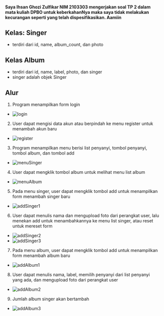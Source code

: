 #### Saya Ihsan Ghozi Zulfikar NIM 2103303 mengerjakan soal TP 2 dalam mata kuliah DPBO untuk keberkahanNya maka saya tidak melakukan kecurangan seperti yang telah dispesifikasikan. Aamiin

## Kelas: Singer
* terdiri dari id, name, album_count, dan photo

## Kelas Album
* terdiri dari id, name, label, photo, dan singer
* singer adalah objek Singer

## Alur
1. Program menampilkan form login
* ![login](https://user-images.githubusercontent.com/100748074/231055424-294919b9-7ad7-41cd-aa9d-99f5d91eb523.png)
2. User dapat mengisi data akun atau berpindah ke menu register untuk menambah akun baru
* ![register](https://user-images.githubusercontent.com/100748074/231055714-11ae906c-fe3c-409e-a255-a6dad7d1ed08.PNG)
3. Program menampilkan menu berisi list penyanyi, tombol penyanyi, tombol album, dan tombol add
* ![menuSinger](https://user-images.githubusercontent.com/100748074/231056080-c252293c-7ecb-40c8-b092-013ab3fbf455.PNG)
4. User dapat mengklik tombol album untuk melihat menu list album
* ![menuAlbum](https://user-images.githubusercontent.com/100748074/231056617-83da011d-4994-4d3c-bd7c-9756dba28c82.PNG)
5. Pada menu singer, user dapat mengklik tombol add untuk menampilkan form menambah singer baru
* ![addSinger1](https://user-images.githubusercontent.com/100748074/231057070-4044300f-2332-45e8-84dc-361cb0608e17.PNG)
6. User dapat menulis nama dan mengupload foto dari perangkat user, lalu menekan add untuk menambahkannya ke menu list singer, atau reset untuk mereset form
* ![addSinger2](https://user-images.githubusercontent.com/100748074/231057407-8a3b1d38-8d38-46c6-b511-893510d8fdf0.PNG)
* ![addSinger3](https://user-images.githubusercontent.com/100748074/231057919-01e794f1-b885-4ebe-8e1f-02bb95acb50e.PNG)
7. Pada menu album, user dapat mengklik tombol add untuk menampilkan form menambah album baru
* ![addAlbum1](https://user-images.githubusercontent.com/100748074/231058338-e99d2359-27c4-4cd5-8f02-1e1530e46327.PNG)
8. User dapat menulis nama, label, memilih penyanyi dari list penyanyi yang ada, dan mengupload foto dari perangkat user
* ![addAlbum2](https://user-images.githubusercontent.com/100748074/231059585-a7a88fe0-747f-4c73-9946-372cce4031c5.PNG)
9. Jumlah album singer akan bertambah
* ![addAlbum3](https://user-images.githubusercontent.com/100748074/231059874-7831571d-9161-414c-a3ac-912b97cf92b9.PNG)
